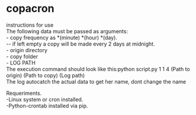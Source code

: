 # copacron

instructions for use  
  The following data must be passed as arguments:  
    - copy frequency as *(minute) *(hour) *(day).  
     -- if left empty a copy will be made every 2 days at midnight.  
    - origin directory  
    - copy folder  
    - LOG PATH  
    The execution command should look like this:python script.py 1 1 4 (Path to origin) (Path to copy) (Log path)  
    The log autocatch the actual data to get her name, dont change the name

Requeriments.  
  -Linux system or cron installed.  
  -Python-crontab installed via pip.  
